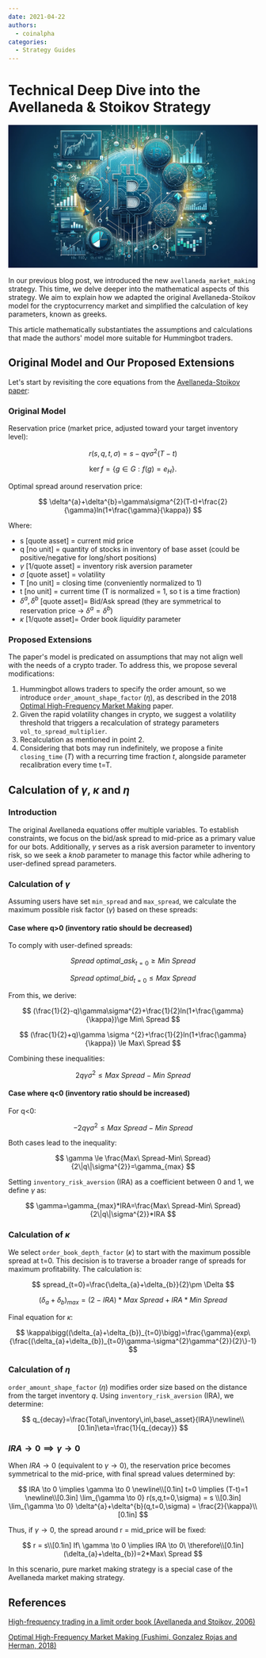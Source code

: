 ```yaml
---
date: 2021-04-22
authors:
  - coinalpha
categories:
  - Strategy Guides
---
```


# Technical Deep Dive into the Avellaneda & Stoikov Strategy

![cover](cover.webp)

In our previous blog post, we introduced the new `avellaneda_market_making` strategy. This time, we delve deeper into the mathematical aspects of this strategy. We aim to explain how we adapted the original Avellaneda-Stoikov model for the cryptocurrency market and simplified the calculation of key parameters, known as greeks.

This article mathematically substantiates the assumptions and calculations that made the authors' model more suitable for Hummingbot traders.

## Original Model and Our Proposed Extensions

Let's start by revisiting the core equations from the [Avellaneda-Stoikov paper](https://www.math.nyu.edu/faculty/avellane/HighFrequencyTrading.pdf):

<!-- more -->

### Original Model

Reservation price (market price, adjusted toward your target inventory level):

$$
r(s,q,t,\sigma)=s-q\gamma\sigma^{2}(T-t)
$$

$$
\operatorname{ker} f=\{g\in G:f(g)=e_{H}\}{\mbox{.}}
$$

Optimal spread around reservation price:

$$
\delta^{a}+\delta^{b}=\gamma\sigma^{2}(T-t)+\frac{2}{\gamma}ln(1+\frac{\gamma}{\kappa})
$$

Where:

- s [quote asset] = current mid price
- q [no unit] = quantity of stocks in inventory of base asset (could be positive/negative for long/short positions)
- $\gamma$ [1/quote asset] = inventory risk aversion parameter
- $\sigma$ [quote asset] = volatility
- T [no unit] = closing time (conveniently normalized to 1)
- t [no unit] = current time (T is normalized = 1, so t is a time fraction)
- $\delta^{a}, \delta^{b}$ [quote asset]= Bid/Ask spread (they are symmetrical to reservation price → $\delta^{a}=\delta^{b}$)
- $\kappa$ [1/quote asset]= Order book *liquidity* parameter

### Proposed Extensions

The paper's model is predicated on assumptions that may not align well with the needs of a crypto trader. To address this, we propose several modifications:

1. Hummingbot allows traders to specify the order amount, so we introduce `order_amount_shape_factor` ($\eta$), as described in the 2018 [Optimal High-Frequency Market Making](http://stanford.edu/class/msande448/2018/Final/Reports/gr5.pdf) paper.
2. Given the rapid volatility changes in crypto, we suggest a volatility threshold that triggers a recalculation of strategy parameters `vol_to_spread_multiplier`.
3. Recalculation as mentioned in point 2.
4. Considering that bots may run indefinitely, we propose a finite `closing_time` (_T_) with a recurring time fraction _t_, alongside parameter recalibration every time t=T.

## Calculation of $\gamma$, $\kappa$ and $\eta$

### Introduction

The original Avellaneda equations offer multiple variables. To establish constraints, we focus on the bid/ask spread to mid-price as a primary value for our bots. Additionally, $\gamma$ serves as a risk aversion parameter to inventory risk, so we seek a *knob* parameter to manage this factor while adhering to user-defined spread parameters.

### Calculation of $\gamma$

Assuming users have set `min_spread` and `max_spread`, we calculate the maximum possible risk factor ($\gamma$) based on these spreads:

#### Case where q&gt;0 (inventory ratio should be decreased)

To comply with user-defined spreads:

$$
Spread\ optimal\_ask_{t=0}\ge Min\ Spread
$$

$$
Spread\ optimal\_bid_{t=0}\le Max\ Spread
$$

From this, we derive:

$$
(\frac{1}{2}-q)\gamma\sigma^{2}+\frac{1}{2}ln(1+\frac{\gamma}{\kappa})\ge Min\ Spread
$$

$$
(\frac{1}{2}+q)\gamma \sigma ^{2}+\frac{1}{2}ln(1+\frac{\gamma}{\kappa}) \le Max\ Spread
$$

Combining these inequalities:

$$
2q\gamma\sigma^{2} \le Max\ Spread - Min\ Spread
$$

#### Case where q&lt;0 (inventory ratio should be increased)

For q&lt;0:

$$
-2q\gamma\sigma^{2} \le Max\ Spread - Min\ Spread
$$

Both cases lead to the inequality:

$$
\gamma \le \frac{Max\ Spread-Min\ Spread}{2\|q\|\sigma^{2}}=\gamma_{max}
$$

Setting `inventory_risk_aversion` (IRA) as a coefficient between 0 and 1, we define $\gamma$ as:

$$
\gamma=\gamma_{max}*IRA=\frac{Max\ Spread-Min\ Spread}{2\|q\|\sigma^{2}}*IRA
$$

### Calculation of $\kappa$

We select `order_book_depth_factor` ($\kappa$) to start with the maximum possible spread at t=0. This decision is to traverse a broader range of spreads for maximum profitability. The calculation is:

$$
spread_{t=0}=\frac{\delta_{a}+\delta_{b}}{2}\pm \Delta
$$

$$
(\delta_{a}+\delta_{b})_{max}=(2-IRA)*Max\ Spread+IRA*Min\ Spread
$$

Final equation for $\kappa$:

$$
\kappa\bigg((\delta_{a}+\delta_{b})_{t=0}\bigg)=\frac{\gamma}{exp\{\frac{(\delta_{a}+\delta_{b})_{t=0}\gamma-\sigma^{2}\gamma^{2}}{2}\}-1}
$$

### Calculation of $\eta$

`order_amount_shape_factor` ($\eta$) modifies order size based on the distance from the target inventory _q_. Using `inventory_risk_aversion` (IRA), we determine:

$$
q_{decay}=\frac{Total\,inventory\,in\,base\_asset}{IRA}\newline\\[0.1in]\eta=\frac{1}{q_{decay}}
$$

### $IRA \to 0 \implies \gamma \to 0$

When $IRA \to 0$ (equivalent to $\gamma \to 0$), the reservation price becomes symmetrical to the mid-price, with final spread values determined by:

$$
IRA \to 0 \implies \gamma \to 0 \newline\\[0.1in]
t=0 \implies (T-t)=1 \newline\\[0.3in]
\lim_{\gamma \to 0} r(s,q,t=0,\sigma) = s \\[0.3in]
\lim_{\gamma \to 0} \delta^{a}+\delta^{b}(q,t=0,\sigma) = \frac{2}{\kappa}\\[0.1in]
$$

Thus, if $\gamma \to 0$, the spread around r = mid_price will be fixed:

$$
r = s\\[0.1in]
If\ \gamma \to 0 \implies IRA \to 0\ \therefore\\[0.1in]
(\delta_{a}+\delta_{b})=2*Max\ Spread
$$

In this scenario, pure market making strategy is a special case of the Avellaneda market making strategy.

## References

[High-frequency trading in a limit order book (Avellaneda and Stoikov, 2006)](https://people.orie.cornell.edu/sfs33/LimitOrderBook.pdf)

[Optimal High-Frequency Market Making (Fushimi, Gonzalez Rojas and Herman, 2018)](http://stanford.edu/class/msande448/2018/Final/Reports/gr5.pdf)
